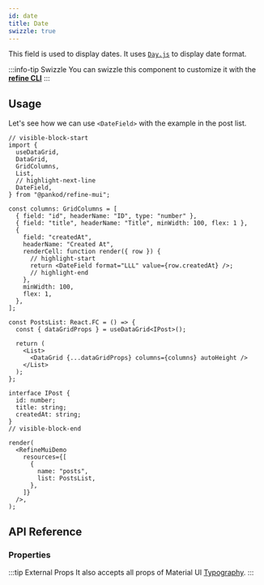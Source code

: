 ```yaml
---
id: date
title: Date
swizzle: true
---
```


This field is used to display dates. It uses [`Day.js`](https://day.js.org/docs/en/display/format) to display date format.

:::info-tip Swizzle
You can swizzle this component to customize it with the [**refine CLI**](/docs/3.xx.xx/packages/documentation/cli)
:::

## Usage

Let's see how we can use `<DateField>` with the example in the post list.

```tsx live url=http://localhost:3000/posts previewHeight=340px
// visible-block-start
import {
  useDataGrid,
  DataGrid,
  GridColumns,
  List,
  // highlight-next-line
  DateField,
} from "@pankod/refine-mui";

const columns: GridColumns = [
  { field: "id", headerName: "ID", type: "number" },
  { field: "title", headerName: "Title", minWidth: 100, flex: 1 },
  {
    field: "createdAt",
    headerName: "Created At",
    renderCell: function render({ row }) {
      // highlight-start
      return <DateField format="LLL" value={row.createdAt} />;
      // highlight-end
    },
    minWidth: 100,
    flex: 1,
  },
];

const PostsList: React.FC = () => {
  const { dataGridProps } = useDataGrid<IPost>();

  return (
    <List>
      <DataGrid {...dataGridProps} columns={columns} autoHeight />
    </List>
  );
};

interface IPost {
  id: number;
  title: string;
  createdAt: string;
}
// visible-block-end

render(
  <RefineMuiDemo
    resources={[
      {
        name: "posts",
        list: PostsList,
      },
    ]}
  />,
);
```

## API Reference

### Properties

<PropsTable module="@pankod/refine-mui/DateField" format-default="`L`"/>

:::tip External Props
It also accepts all props of Material UI [Typography](https://mui.com/material-ui/react-typography/#main-content).
:::
